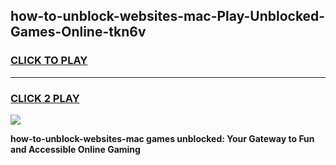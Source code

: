 
## how-to-unblock-websites-mac-Play-Unblocked-Games-Online-tkn6v
<h3>
<a href="https://premium76.site?title=how-to-unblock-websites-mac&ref=25A">CLICK TO PLAY</a></h3>
<hr>

<h3>
<a href="https://premium76.site?title=how-to-unblock-websites-mac&ref=25A">CLICK 2 PLAY</a>
  
</h3>

<a href="https://premium76.site?title=how-to-unblock-websites-mac&ref=25A"><img src="https://clearcache.store/games.png"></a>


**how-to-unblock-websites-mac games unblocked: Your Gateway to Fun and Accessible Online Gaming**
